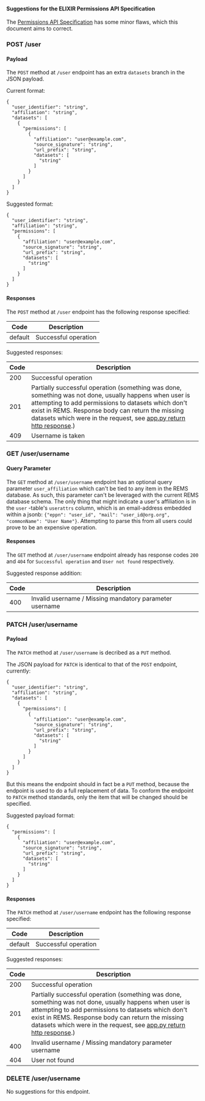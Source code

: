 #### Suggestions for the ELIXIR Permissions API Specification
The [Permissions API Specification](https://app.swaggerhub.com/apis-docs/ELIXIR-Finland/Permissions/1.2) has some minor flaws, which this document aims to correct.

### POST /user

#### Payload
The `POST` method at `/user` endpoint has an extra `datasets` branch in the JSON payload.

Current format:
```
{
  "user_identifier": "string",
  "affiliation": "string",
  "datasets": [
    {
      "permissions": [
        {
          "affiliation": "user@example.com",
          "source_signature": "string",
          "url_prefix": "string",
          "datasets": [
            "string"
          ]
        }
      ]
    }
  ]
}
```

Suggested format:
```
{
  "user_identifier": "string",
  "affiliation": "string",
  "permissions": [
    {
      "affiliation": "user@example.com",
      "source_signature": "string",
      "url_prefix": "string",
      "datasets": [
        "string"
      ]
    }
  ]
}
```

#### Responses
The `POST` method at `/user` endpoint has the following response specified:

| Code | Description |
| --- | --- |
| default | Successful operation |

Suggested responses:

| Code | Description |
| --- | --- |
| 200 | Successful operation |
| 201 | Partially successful operation (something was done, something was not done, usually happens when user is attempting to add permissions to datasets which don't exist in REMS. Response body can return the missing datasets which were in the request, see [app.py return http response](/api/app.py#L38).) |
| 409 | Username is taken |

### GET /user/username

#### Query Parameter
The `GET` method at `/user/username` endpoint has an optional query parameter `user_affiliation` which can't be tied to any item in the REMS database. As such, this parameter can't be leveraged with the current REMS database schema. The only thing that might indicate a user's affiliation is in the `user` -table's `userattrs` column, which is an email-address embedded within a jsonb: `{"eppn": "user_id", "mail": "user_id@org.org", "commonName": "User Name"}`. Attempting to parse this from all users could prove to be an expensive operation.

#### Responses
The `GET` method at `/user/username` endpoint already has response codes `200` and `404` for `Successful operation` and `User not found` respectively.

Suggested response addition:

| Code | Description |
| --- | --- |
| 400 | Invalid username / Missing mandatory parameter username |

### PATCH /user/username
#### Payload
The `PATCH` method at `/user/username` is decribed as a `PUT` method.

The JSON payload for `PATCH` is identical to that of the `POST` endpoint, currently:
```
{
  "user_identifier": "string",
  "affiliation": "string",
  "datasets": [
    {
      "permissions": [
        {
          "affiliation": "user@example.com",
          "source_signature": "string",
          "url_prefix": "string",
          "datasets": [
            "string"
          ]
        }
      ]
    }
  ]
}
```
But this means the endpoint should in fact be a `PUT` method, because the endpoint is used to do a full replacement of data. To conform the endpoint to `PATCH` method standards, only the item that will be changed should be specified.

Suggested payload format:
```
{
  "permissions": [
    {
      "affiliation": "user@example.com",
      "source_signature": "string",
      "url_prefix": "string",
      "datasets": [
        "string"
      ]
    }
  ]
}
```

#### Responses
The `PATCH` method at `/user/username` endpoint has the following response specified:

| Code | Description |
| --- | --- |
| default | Successful operation |

Suggested responses:

| Code | Description |
| --- | --- |
| 200 | Successful operation |
| 201 | Partially successful operation (something was done, something was not done, usually happens when user is attempting to add permissions to datasets which don't exist in REMS. Response body can return the missing datasets which were in the request, see [app.py return http response](/api/app.py#L86).) |
| 400 | Invalid username / Missing mandatory parameter username |
| 404 | User not found |

### DELETE /user/username
No suggestions for this endpoint.
